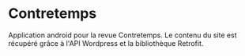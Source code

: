 # Contretemps

Application android pour la revue Contretemps. Le contenu du site est récupéré grâce à l'API Wordpress et la bibliothèque Retrofit.
